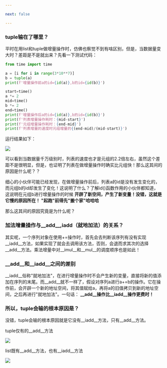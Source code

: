 ```yaml
---

next: false

---
```




<BlogInfo id="772"/>

### tuple输在了哪里？

平时在用list和tuple做增量操作时，仿佛也察觉不到有啥区别，但是，当数据量变大时？差距是不是就出来？先看一下测试代码：


```python
from time import time

a = [i for i in range(3*10**7)]
b = tuple(a)
print(f'增量操作前a的id={id(a)},b的id={id(b)}')

start=time()
a *= 2
mid=time()
b *= 2
end=time()
print(f'增量操作后a的id={id(a)},b的id={id(b)}')
print(f'列表增量操作耗时：{mid-start}')
print(f'元组增量操作耗时：{end-mid}')
print(f'列表增量的速度时元组增量的{(end-mid)/(mid-start)}')
```

运行结果如下：

![](http://www.lll.plus/media/image/2022/02/14/image-20220214143043-1.png)

可以看到当数据量千万级别时，列表的速度也才是元组的2.2倍左右，虽然这个差距不是很明显，但是，也证明了列表在做增量操作时确实比元组快！那么这其间的原因是什么呢？？

细心的小伙伴可能已经发现，在做增量操作前后，列表a的id是没有发生变化的，而元组b的id却发生了变化！这说明了什么？了解id()函数作用的小伙伴都知道，这说明在元组b进行增量操作的时候
**开辟了新空间，产生了新变量！没错，这就是它慢的原因所在！ "起跑"前得先"搬个家"哈哈哈**


那么这其间的原因究竟是为什么呢？

### **加法增量操作与__add__,__iadd__（就地加法）的关系？**

其实呢，一个序列对象在使用+=操作时，首先会去判断该序列有没有实现__iadd__方法，如果实现了就会去调用该方法，否则，会退而求其次的选择__add__方法。乘法增量中对__imul__和__mul__的调度顺序也是如此！

### **__add__和__iadd__之间的差别**

__iadd__俗称"就地加法"，在进行增量操作时不会产生新的变量，直接将新的值添加在序列的末尾。而__add__就不一样了，假设对序列a进行a+=b的操作。它在操作前，会开辟一个新的地址空间，将其值赋给a，再将a的旧值拷贝到新的地址空间，之后再进行"就地加法"。一句话：
**__add__操作比__iadd__操作更费时！**



### **所以，tuple会输的根本原因是？**

没错，tuple会输的根本原因就是它没有__iadd__方法，只有__add__方法。

tuple仅有的__add__方法

![](https://img-blog.csdnimg.cn/fdfb79ba12dc4f14b80374e51d302b57.png?x-oss-process=image/watermark,type_d3F5LXplbmhlaQ,shadow_50,text_Q1NETiBAbGl0dGxl5LquXw==,size_20,color_FFFFFF,t_70,g_se,x_16)

 list既有__add__方法，也有__iadd__方法

![](https://img-blog.csdnimg.cn/6dde0ded78b44d44bfbd0fb7262f80c1.png?x-oss-process=image/watermark,type_d3F5LXplbmhlaQ,shadow_50,text_Q1NETiBAbGl0dGxl5LquXw==,size_20,color_FFFFFF,t_70,g_se,x_16)



































<ActionBox />
